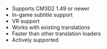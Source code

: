 * Supports CM3D2 1.49 or newer
* In-game subtitle support 
* VR support
* Works with existing translations
* Faster than other translation loaders
* Actively supported
